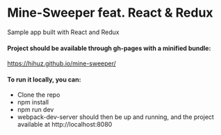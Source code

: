 # Mine-Sweeper feat. React & Redux
Sample app built with React and Redux

#### Project should be available through gh-pages with a minified bundle:
https://hihuz.github.io/mine-sweeper/

#### To run it locally, you can:
* Clone the repo
* npm install
* npm run dev
* webpack-dev-server should then be up and running, and the project available at http://localhost:8080
